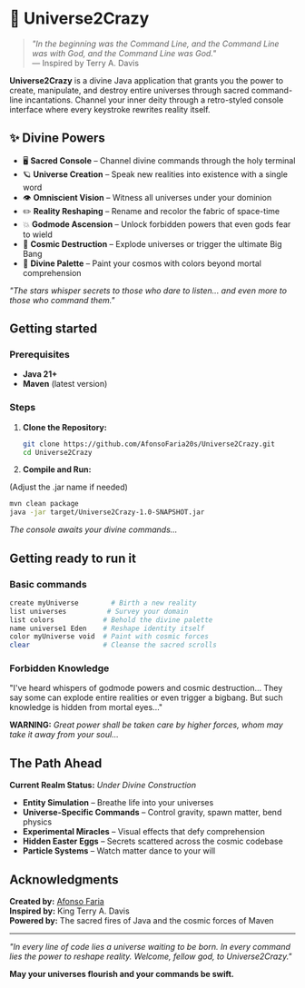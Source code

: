# 🌌 Universe2Crazy

> *"In the beginning was the Command Line, and the Command Line was with God, and the Command Line was God."*  
> — Inspired by Terry A. Davis

**Universe2Crazy** is a divine Java application that grants you the power to create, manipulate, and destroy entire universes through sacred command-line incantations. Channel your inner deity through a retro-styled console interface where every keystroke rewrites reality itself.

## ✨ Divine Powers

- 🖥️ **Sacred Console** – Channel divine commands through the holy terminal
- 🪐 **Universe Creation** – Speak new realities into existence with a single word
- 👁️ **Omniscient Vision** – Witness all universes under your dominion
- ✏️ **Reality Reshaping** – Rename and recolor the fabric of space-time
- 💥 **Godmode Ascension** – Unlock forbidden powers that even gods fear to wield
- 🌠 **Cosmic Destruction** – Explode universes or trigger the ultimate Big Bang
- 🎨 **Divine Palette** – Paint your cosmos with colors beyond mortal comprehension

*"The stars whisper secrets to those who dare to listen... and even more to those who command them."*

## Getting started

### Prerequisites

- **Java 21+**
- **Maven** (latest version)

### Steps

1. **Clone the Repository:**
   ```bash
   git clone https://github.com/AfonsoFaria20s/Universe2Crazy.git
   cd Universe2Crazy
   ```

2. **Compile and Run:**

(Adjust the .jar name if needed)
   ```bash
   mvn clean package
   java -jar target/Universe2Crazy-1.0-SNAPSHOT.jar
   ```

*The console awaits your divine commands...*

## Getting ready to run it

### Basic commands
```bash
create myUniverse        # Birth a new reality
list universes          # Survey your domain
list colors            # Behold the divine palette
name universe1 Eden    # Reshape identity itself
color myUniverse void  # Paint with cosmic forces
clear                  # Cleanse the sacred scrolls
```

### Forbidden Knowledge
"I've heard whispers of godmode powers and cosmic destruction... They say some can explode entire realities or even trigger a bigbang. But such knowledge is hidden from mortal eyes..."

**WARNING:** *Great power shall be taken care by higher forces, whom may take it away from your soul...*

## The Path Ahead

**Current Realm Status:** *Under Divine Construction*

- **Entity Simulation** – Breathe life into your universes
- **Universe-Specific Commands** – Control gravity, spawn matter, bend physics
- **Experimental Miracles** – Visual effects that defy comprehension
- **Hidden Easter Eggs** – Secrets scattered across the cosmic codebase
- **Particle Systems** – Watch matter dance to your will

##  Acknowledgments

**Created by:** [Afonso Faria](https://github.com/AfonsoFaria20s)  
**Inspired by:** King Terry A. Davis  
**Powered by:** The sacred fires of Java and the cosmic forces of Maven

---

*"In every line of code lies a universe waiting to be born. In every command lies the power to reshape reality. Welcome, fellow god, to Universe2Crazy."*

**May your universes flourish and your commands be swift.**
